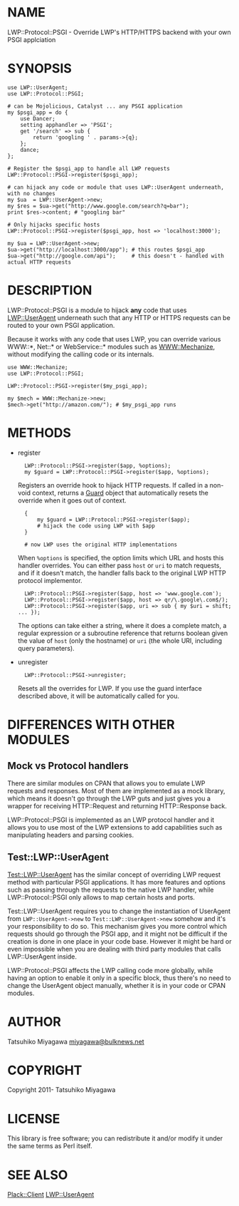 # NAME

LWP::Protocol::PSGI - Override LWP's HTTP/HTTPS backend with your own PSGI applciation

# SYNOPSIS

    use LWP::UserAgent;
    use LWP::Protocol::PSGI;

    # can be Mojolicious, Catalyst ... any PSGI application
    my $psgi_app = do {
        use Dancer;
        setting apphandler => 'PSGI';
        get '/search' => sub {
            return 'googling ' . params->{q};
        };
        dance;
    };

    # Register the $psgi_app to handle all LWP requests
    LWP::Protocol::PSGI->register($psgi_app);

    # can hijack any code or module that uses LWP::UserAgent underneath, with no changes
    my $ua  = LWP::UserAgent->new;
    my $res = $ua->get("http://www.google.com/search?q=bar");
    print $res->content; # "googling bar"

    # Only hijacks specific hosts
    LWP::Protocol::PSGI->register($psgi_app, host => 'localhost:3000');

    my $ua = LWP::UserAgent->new;
    $ua->get("http://localhost:3000/app"); # this routes $psgi_app
    $ua->get("http://google.com/api");     # this doesn't - handled with actual HTTP requests

# DESCRIPTION

LWP::Protocol::PSGI is a module to hijack __any__ code that uses
[LWP::UserAgent](http://search.cpan.org/perldoc?LWP::UserAgent) underneath such that any HTTP or HTTPS requests can
be routed to your own PSGI application.

Because it works with any code that uses LWP, you can override various
WWW::\*, Net::\* or WebService::\* modules such as [WWW::Mechanize](http://search.cpan.org/perldoc?WWW::Mechanize),
without modifying the calling code or its internals.

    use WWW::Mechanize;
    use LWP::Protocol::PSGI;

    LWP::Protocol::PSGI->register($my_psgi_app);

    my $mech = WWW::Mechanize->new;
    $mech->get("http://amazon.com/"); # $my_psgi_app runs

# METHODS

- register

        LWP::Protocol::PSGI->register($app, %options);
        my $guard = LWP::Protocol::PSGI->register($app, %options);

    Registers an override hook to hijack HTTP requests. If called in a
    non-void context, returns a [Guard](http://search.cpan.org/perldoc?Guard) object that automatically resets
    the override when it goes out of context.

        {
            my $guard = LWP::Protocol::PSGI->register($app);
            # hijack the code using LWP with $app
        }

        # now LWP uses the original HTTP implementations

    When `%options` is specified, the option limits which URL and hosts
    this handler overrides. You can either pass `host` or `uri` to match
    requests, and if it doesn't match, the handler falls back to the
    original LWP HTTP protocol implementor.

        LWP::Protocol::PSGI->register($app, host => 'www.google.com');
        LWP::Protocol::PSGI->register($app, host => qr/\.google\.com$/);
        LWP::Protocol::PSGI->register($app, uri => sub { my $uri = shift; ... });

    The options can take either a string, where it does a complete match, a
    regular expression or a subroutine reference that returns boolean
    given the value of `host` (only the hostname) or `uri` (the whole
    URI, including query parameters).

- unregister

        LWP::Protocol::PSGI->unregister;

    Resets all the overrides for LWP. If you use the guard interface
    described above, it will be automatically called for you.

# DIFFERENCES WITH OTHER MODULES

## Mock vs Protocol handlers

There are similar modules on CPAN that allows you to emulate LWP
requests and responses. Most of them are implemented as a mock
library, which means it doesn't go through the LWP guts and just gives
you a wrapper for receiving HTTP::Request and returning HTTP::Response
back.

LWP::Protocol::PSGI is implemented as an LWP protocol handler and it
allows you to use most of the LWP extensions to add capabilities such
as manipulating headers and parsing cookies.

## Test::LWP::UserAgent

[Test::LWP::UserAgent](http://search.cpan.org/perldoc?Test::LWP::UserAgent) has the similar concept of overriding LWP
request method with particular PSGI applications. It has more features
and options such as passing through the requests to the native LWP
handler, while LWP::Protocol::PSGI only allows to map certain hosts
and ports.

Test::LWP::UserAgent requires you to change the instantiation of
UserAgent from `LWP::UserAgent->new` to `Test::LWP::UserAgent->new` somehow and it's your responsibility to
do so. This mechanism gives you more control which requests should go
through the PSGI app, and it might not be difficult if the creation is
done in one place in your code base. However it might be hard or even
impossible when you are dealing with third party modules that calls
LWP::UserAgent inside.

LWP::Protocol::PSGI affects the LWP calling code more globally, while
having an option to enable it only in a specific block, thus there's
no need to change the UserAgent object manually, whether it is in your
code or CPAN modules.

# AUTHOR

Tatsuhiko Miyagawa <miyagawa@bulknews.net>

# COPYRIGHT

Copyright 2011- Tatsuhiko Miyagawa

# LICENSE

This library is free software; you can redistribute it and/or modify
it under the same terms as Perl itself.

# SEE ALSO

[Plack::Client](http://search.cpan.org/perldoc?Plack::Client) [LWP::UserAgent](http://search.cpan.org/perldoc?LWP::UserAgent)
